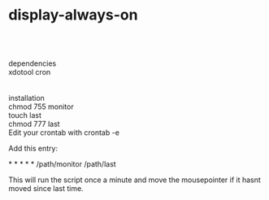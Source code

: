 display-always-on
=================
<html><br><br><br>
dependencies
<br>
xdotool
cron
<br><br><br>
installation
<br>
chmod 755 monitor
<br>
touch last
<br>
chmod 777 last
<br>
Edit your crontab with
crontab -e
<br>

Add this entry:

<html>* * * * * /path/monitor /path/last</html>


This will run the script once a minute and move the mousepointer if it hasnt moved since last time.
